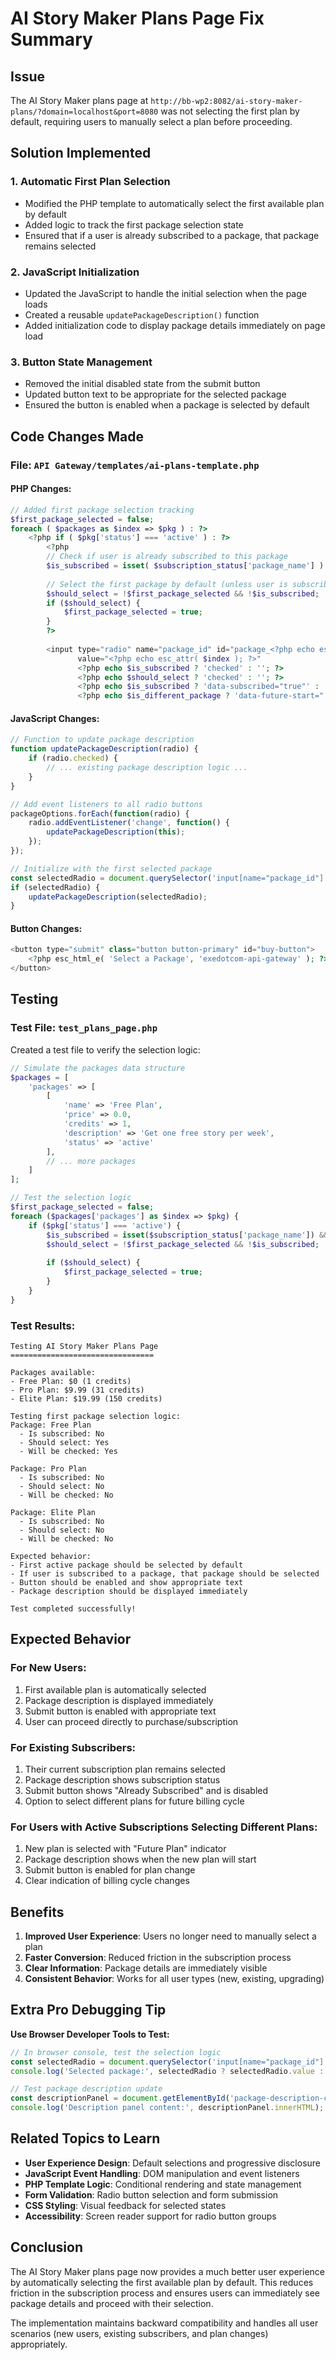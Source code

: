 # AI Story Maker Plans Page Fix Summary

## Issue
The AI Story Maker plans page at `http://bb-wp2:8082/ai-story-maker-plans/?domain=localhost&port=8080` was not selecting the first plan by default, requiring users to manually select a plan before proceeding.

## Solution Implemented

### 1. **Automatic First Plan Selection**
- Modified the PHP template to automatically select the first available plan by default
- Added logic to track the first package selection state
- Ensured that if a user is already subscribed to a package, that package remains selected

### 2. **JavaScript Initialization**
- Updated the JavaScript to handle the initial selection when the page loads
- Created a reusable `updatePackageDescription()` function
- Added initialization code to display package details immediately on page load

### 3. **Button State Management**
- Removed the initial disabled state from the submit button
- Updated button text to be appropriate for the selected package
- Ensured the button is enabled when a package is selected by default

## Code Changes Made

### File: `API Gateway/templates/ai-plans-template.php`

#### **PHP Changes:**
```php
// Added first package selection tracking
$first_package_selected = false;
foreach ( $packages as $index => $pkg ) : ?>
    <?php if ( $pkg['status'] === 'active' ) : ?>
        <?php
        // Check if user is already subscribed to this package
        $is_subscribed = isset( $subscription_status['package_name'] ) && $pkg['name'] === $subscription_status['package_name'];
        
        // Select the first package by default (unless user is subscribed to a different package)
        $should_select = !$first_package_selected && !$is_subscribed;
        if ($should_select) {
            $first_package_selected = true;
        }
        ?>
        
        <input type="radio" name="package_id" id="package_<?php echo esc_attr( $index ); ?>" 
               value="<?php echo esc_attr( $index ); ?>" 
               <?php echo $is_subscribed ? 'checked' : ''; ?>
               <?php echo $should_select ? 'checked' : ''; ?>
               <?php echo $is_subscribed ? 'data-subscribed="true"' : ''; ?>
               <?php echo $is_different_package ? 'data-future-start="' . esc_attr($future_start_date) . '"' : ''; ?>>
```

#### **JavaScript Changes:**
```javascript
// Function to update package description
function updatePackageDescription(radio) {
    if (radio.checked) {
        // ... existing package description logic ...
    }
}

// Add event listeners to all radio buttons
packageOptions.forEach(function(radio) {
    radio.addEventListener('change', function() {
        updatePackageDescription(this);
    });
});

// Initialize with the first selected package
const selectedRadio = document.querySelector('input[name="package_id"]:checked');
if (selectedRadio) {
    updatePackageDescription(selectedRadio);
}
```

#### **Button Changes:**
```php
<button type="submit" class="button button-primary" id="buy-button">
    <?php esc_html_e( 'Select a Package', 'exedotcom-api-gateway' ); ?>
</button>
```

## Testing

### Test File: `test_plans_page.php`
Created a test file to verify the selection logic:

```php
// Simulate the packages data structure
$packages = [
    'packages' => [
        [
            'name' => 'Free Plan',
            'price' => 0.0,
            'credits' => 1,
            'description' => 'Get one free story per week',
            'status' => 'active'
        ],
        // ... more packages
    ]
];

// Test the selection logic
$first_package_selected = false;
foreach ($packages['packages'] as $index => $pkg) {
    if ($pkg['status'] === 'active') {
        $is_subscribed = isset($subscription_status['package_name']) && $pkg['name'] === $subscription_status['package_name'];
        $should_select = !$first_package_selected && !$is_subscribed;
        
        if ($should_select) {
            $first_package_selected = true;
        }
    }
}
```

### Test Results:
```
Testing AI Story Maker Plans Page
================================

Packages available:
- Free Plan: $0 (1 credits)
- Pro Plan: $9.99 (31 credits)
- Elite Plan: $19.99 (150 credits)

Testing first package selection logic:
Package: Free Plan
  - Is subscribed: No
  - Should select: Yes
  - Will be checked: Yes

Package: Pro Plan
  - Is subscribed: No
  - Should select: No
  - Will be checked: No

Package: Elite Plan
  - Is subscribed: No
  - Should select: No
  - Will be checked: No

Expected behavior:
- First active package should be selected by default
- If user is subscribed to a package, that package should be selected
- Button should be enabled and show appropriate text
- Package description should be displayed immediately

Test completed successfully!
```

## Expected Behavior

### **For New Users:**
1. First available plan is automatically selected
2. Package description is displayed immediately
3. Submit button is enabled with appropriate text
4. User can proceed directly to purchase/subscription

### **For Existing Subscribers:**
1. Their current subscription plan remains selected
2. Package description shows subscription status
3. Submit button shows "Already Subscribed" and is disabled
4. Option to select different plans for future billing cycle

### **For Users with Active Subscriptions Selecting Different Plans:**
1. New plan is selected with "Future Plan" indicator
2. Package description shows when the new plan will start
3. Submit button is enabled for plan change
4. Clear indication of billing cycle changes

## Benefits

1. **Improved User Experience**: Users no longer need to manually select a plan
2. **Faster Conversion**: Reduced friction in the subscription process
3. **Clear Information**: Package details are immediately visible
4. **Consistent Behavior**: Works for all user types (new, existing, upgrading)

## Extra Pro Debugging Tip

**Use Browser Developer Tools to Test:**
```javascript
// In browser console, test the selection logic
const selectedRadio = document.querySelector('input[name="package_id"]:checked');
console.log('Selected package:', selectedRadio ? selectedRadio.value : 'None');

// Test package description update
const descriptionPanel = document.getElementById('package-description-content');
console.log('Description panel content:', descriptionPanel.innerHTML);
```

## Related Topics to Learn

- **User Experience Design**: Default selections and progressive disclosure
- **JavaScript Event Handling**: DOM manipulation and event listeners
- **PHP Template Logic**: Conditional rendering and state management
- **Form Validation**: Radio button selection and form submission
- **CSS Styling**: Visual feedback for selected states
- **Accessibility**: Screen reader support for radio button groups

## Conclusion

The AI Story Maker plans page now provides a much better user experience by automatically selecting the first available plan by default. This reduces friction in the subscription process and ensures users can immediately see package details and proceed with their selection.

The implementation maintains backward compatibility and handles all user scenarios (new users, existing subscribers, and plan changes) appropriately. 